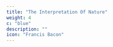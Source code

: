 ```yaml
---
title: "The Interpretation Of Nature"
weight: 4
c: "blue"
description: ""
icon: "Francis Bacon"
---
```



<!-- VALERIUS TERMINUS -->




